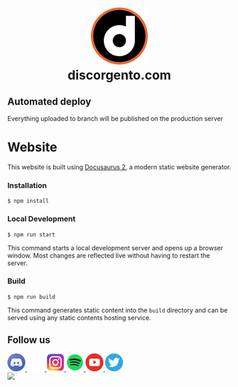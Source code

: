 <h1 align="center">
    <img src="static/img/discorgento-logo.png" alt="Discorgento logo" width="128" height="128" title="Discorgento"/> 
  <br>
  discorgento.com
  <br>
</h1>

## Automated deploy

Everything uploaded to branch will be published on the production server


# Website

This website is built using [Docusaurus 2](https://docusaurus.io/), a modern static website generator.

### Installation

```
$ npm install
```

### Local Development

```
$ npm run start
```

This command starts a local development server and opens up a browser window. Most changes are reflected live without having to restart the server.

### Build

```
$ npm run build
```

This command generates static content into the `build` directory and can be served using any static contents hosting service.

## Follow us

<div class="bottom-bar">
    <a href="https://discord.io/Discorgento" target="_blank" title="Discord">
        <img src="static/img/social/discord-icon.png" width="40" height="40" />
    </a>
    <a href="https://github.com/discorgento" target="_blank" title="Github">
        <img
            src="static/img/social/github-icon.png" width="40" height="40"/>
    </a>
    <a href="https://www.instagram.com/discorgento/" target="_blank" title="Instagram">
        <img
            src="static/img/social/instagram-icon.png" width="40" height="40"/>
    </a>
    <a href="https://open.spotify.com/show/5h3gKepBezY4Iz5LM79nUn" target="_blank" title="Spotify">
        <img
            src="static/img/social/spotify-icon.png" width="40" height="40"/>
    </a>
    <a href="https://www.youtube.com/channel/UChJitnyFtNOoCe6cu-rHcow" target="_blank" title="Youtube">
        <img
            src="static/img/social/youtube-icon.png" width="40" height="40"/>
    </a>
    <a href="https://twitter.com/discorgento" target="_blank" title="Twitter">
        <img
            src="static/img/social/twitter-icon.png" width="40" height="40"/>
    </a>
</div>


<a href="https://github.com/discorgento/discorgento.com/graphs/contributors">
  <img src="https://contrib.rocks/image?repo=discorgento/discorgento.com" />
</a>
